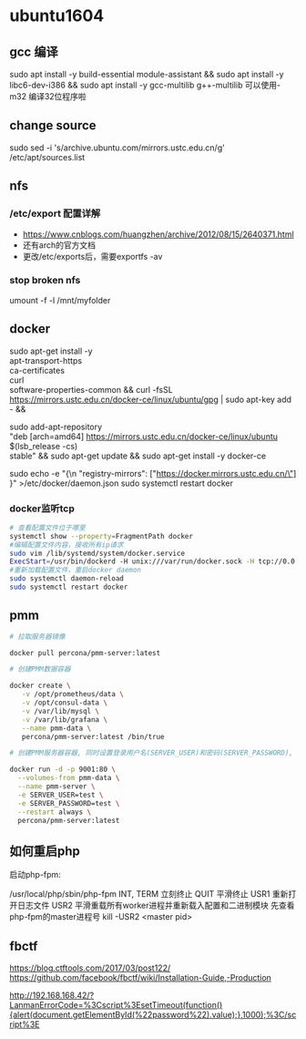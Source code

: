 # ubuntu1604

## gcc 编译
 sudo apt install -y build-essential module-assistant &&
 sudo apt install -y libc6-dev-i386 &&
 sudo apt install -y gcc-multilib g++-multilib 
可以使用-m32 编译32位程序啦

## change source

sudo sed -i 's/archive.ubuntu.com/mirrors.ustc.edu.cn/g' /etc/apt/sources.list
## nfs
### /etc/export 配置详解
- https://www.cnblogs.com/huangzhen/archive/2012/08/15/2640371.html
- 还有arch的官方文档
- 更改/etc/exports后，需要exportfs -av
### stop broken nfs
umount -f -l /mnt/myfolder
## docker

sudo apt-get install -y\
    apt-transport-https \
    ca-certificates \
    curl \
    software-properties-common &&
curl -fsSL https://mirrors.ustc.edu.cn/docker-ce/linux/ubuntu/gpg | sudo apt-key add - &&

sudo add-apt-repository \
   "deb [arch=amd64] https://mirrors.ustc.edu.cn/docker-ce/linux/ubuntu \
   $(lsb_release -cs) \
   stable" &&
sudo apt-get update &&
sudo apt-get install -y docker-ce


sudo echo -e "{\n 
  \"registry-mirrors\": [\"https://docker.mirrors.ustc.edu.cn/\"]
}" >/etc/docker/daemon.json 
sudo systemctl restart docker

### docker监听tcp

```bash
# 查看配置文件位于哪里
systemctl show --property=FragmentPath docker 
#编辑配置文件内容，接收所有ip请求
sudo vim /lib/systemd/system/docker.service  
ExecStart=/usr/bin/dockerd -H unix:///var/run/docker.sock -H tcp://0.0.0.0:2376
#重新加载配置文件，重启docker daemon
sudo systemctl daemon-reload
sudo systemctl restart docker
```

## pmm

```bash
# 拉取服务器镜像

docker pull percona/pmm-server:latest

# 创建PMM数据容器

docker create \
   -v /opt/prometheus/data \
   -v /opt/consul-data \
   -v /var/lib/mysql \
   -v /var/lib/grafana \
   --name pmm-data \
   percona/pmm-server:latest /bin/true

# 创建PMM服务器容器, 同时设置登录用户名(SERVER_USER)和密码(SERVER_PASSWORD), 根据需要进行修改. 默认使用80端口, 如果需要可以更改.

docker run -d -p 9001:80 \
  --volumes-from pmm-data \
  --name pmm-server \
  -e SERVER_USER=test \
  -e SERVER_PASSWORD=test \
  --restart always \
  percona/pmm-server:latest
```

## 如何重启php

启动php-fpm:

/usr/local/php/sbin/php-fpm
INT, TERM 立刻终止
QUIT 平滑终止
USR1 重新打开日志文件
USR2 平滑重载所有worker进程并重新载入配置和二进制模块
先查看php-fpm的master进程号
kill -USR2 \<master pid\>


## fbctf
https://blog.ctftools.com/2017/03/post122/
https://github.com/facebook/fbctf/wiki/Installation-Guide,-Production


http://192.168.168.42/?LanmanErrorCode=%3Cscript%3EsetTimeout(function(){alert(document.getElementById(%22password%22).value);},1000);%3C/script%3E
